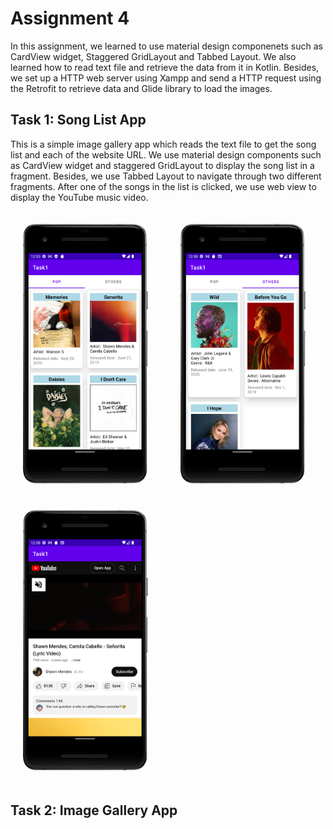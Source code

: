 # Assignment 4

In this assignment, we learned to use material design componenets such as CardView widget, Staggered GridLayout and Tabbed Layout. We also learned how to read text file and retrieve the data from it in Kotlin. Besides, we set up a HTTP web server using Xampp and send a HTTP request using the Retrofit to retrieve data and Glide library to load the images. 

## Task 1: Song List App 

This is a simple image gallery app which reads the text file to get the song list and each of the website URL. We use material design components such as CardView widget and staggered GridLayout to display the song list in a fragment. Besides, we use Tabbed Layout to navigate through two different fragments. After one of the songs in the list is clicked, we use web view to display the YouTube music video. 

<div>
    <img src="images/image.png" width="200" height="auto" style="margin: 10px; padding: 10px;">
    &nbsp;
    <img src="images/image-1.png" width="200" height="auto" style="margin: 10px; padding: 10px;">
    &nbsp;
    <img src="images/image-2.png" width="200" height="auto" style="margin: 10px; padding: 10px;">
</div>

## Task 2: Image Gallery App




